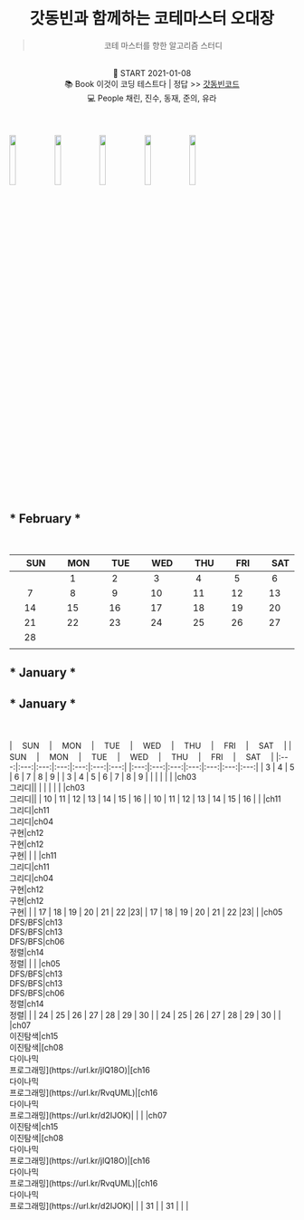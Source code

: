 <center>
<h1> 갓동빈과 함께하는 코테마스터 오대장</h1> 
<blockquote>코테 마스터를 향한 알고리즘 스터디</blockquote>
<br> 📌 START 2021-01-08 
  <br> 📚 Book 이것이 코딩 테스트다 | 정답 >> <a href="https://github.com/ndb796/python-for-coding-test">갓동빈코드</a>
<br> 💻 People 채린, 진수, 동재, 준의, 유라
</center>

<br>
<br>
<br>

<a href="https://github.com/zzerii">
<img src = "https://user-images.githubusercontent.com/37285946/106130812-2c8f0280-61a5-11eb-968c-2cdff9049eb0.png" width="15%" /></a>
<a href="https://github.com/baejinsoo">
<img src = "https://user-images.githubusercontent.com/37285946/106130808-2b5dd580-61a5-11eb-8c54-b8fbfcca6a22.png" width="15%" /></a>
<a href="https://github.com/winterash2">
<img src = "https://user-images.githubusercontent.com/37285946/106130814-2d279900-61a5-11eb-9f8a-d2d59d734c2e.png" width="15%" /></a>
<a href="https://github.com/coconutstd">
<img src = "https://user-images.githubusercontent.com/37285946/106130818-2dc02f80-61a5-11eb-96ea-ddd58da70802.png" width="15%" /></a>
<a href="https://github.com/jungyr24">
<img src = "https://user-images.githubusercontent.com/37285946/106497518-7eb38900-6501-11eb-8f01-737abbf1ac1c.png" width="15%" /></a>

<br>
<br>
<br>
<br>

<h2> * February * </h2>

<br>

|　  SUN　  |　  MON　  |　  TUE　  |　  WED　  |　  THU　  |　  FRI　  |　  SAT　  |
|:---:|:---:|:---:|:---:|:---:|:---:|:---:|
||1|2|    3    |    4    |    5    |    6    |
|    7    |    8    |    9    | 10 |      11      |      12      |     13     |
|    14     |     15     | 16 | 17 |      18       |      19       |      20       |
|     21     |     22     |23| 24 |      25        |       26       |         27              |
|  28  |
|    |

<h2> * January * </h2>	<h2> * January * </h2>
<br>	<br>
|　  SUN　  |　  MON　  |　  TUE　  |　  WED　  |　  THU　  |　  FRI　  |　  SAT　  |	|　  SUN　  |　  MON　  |　  TUE　  |　  WED　  |　  THU　  |　  FRI　  |　  SAT　  |
|:---:|:---:|:---:|:---:|:---:|:---:|:---:|	|:---:|:---:|:---:|:---:|:---:|:---:|:---:|
|    3    |    4    |    5    |    6    |    7    |    8    |    9    |	|    3    |    4    |    5    |    6    |    7    |    8    |    9    |
|   |   |   |   |   |ch03<br>그리디||	|   |   |   |   |   |ch03<br>그리디||
| 10 |      11      |      12      |     13     |    14     |     15     | 16 |	| 10 |      11      |      12      |     13     |    14     |     15     | 16 |
|    |ch11<br>그리디|ch11<br>그리디|ch04<br>구현|ch12<br>구현|ch12<br>구현|    |	|    |ch11<br>그리디|ch11<br>그리디|ch04<br>구현|ch12<br>구현|ch12<br>구현|    |
| 17 |      18       |      19       |      20       |     21     |     22     |23|	| 17 |      18       |      19       |      20       |     21     |     22     |23|
|    |ch05<br>DFS/BFS|ch13<br>DFS/BFS|ch13<br>DFS/BFS|ch06<br>정렬|ch14<br>정렬|  |	|    |ch05<br>DFS/BFS|ch13<br>DFS/BFS|ch13<br>DFS/BFS|ch06<br>정렬|ch14<br>정렬|  |
| 24 |      25        |       26       |         27              |  28  |  29  |  30  |	| 24 |      25        |       26       |         27              |  28  |  29  |  30  |
|    |ch07<br>이진탐색|ch15<br>이진탐색|[ch08<br>다이나믹<br>프로그래밍](https://url.kr/jlQ18O)|[ch16<br>다이나믹<br>프로그래밍](https://url.kr/RvqUML)|[ch16<br>다이나믹<br>프로그래밍](https://url.kr/d2IJOK)|      |	|    |ch07<br>이진탐색|ch15<br>이진탐색|[ch08<br>다이나믹<br>프로그래밍](https://url.kr/jlQ18O)|[ch16<br>다이나믹<br>프로그래밍](https://url.kr/RvqUML)|[ch16<br>다이나믹<br>프로그래밍](https://url.kr/d2IJOK)|      |
| 31 |	| 31 |
|    |
